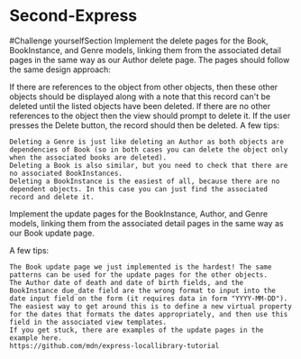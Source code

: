 # Second-Express

#Challenge yourselfSection
Implement the delete pages for the Book, BookInstance, and Genre models, linking them from the associated detail pages in the same way as our Author delete page. The pages should follow the same design approach:

If there are references to the object from other objects, then these other objects should be displayed along with a note that this record can't be deleted until the listed objects have been deleted.
If there are no other references to the object then the view should prompt to delete it. If the user presses the Delete button, the record should then be deleted.
A few tips:

    Deleting a Genre is just like deleting an Author as both objects are dependencies of Book (so in both cases you can delete the object only when the associated books are deleted).
    Deleting a Book is also similar, but you need to check that there are no associated BookInstances.
    Deleting a BookInstance is the easiest of all, because there are no dependent objects. In this case you can just find the associated record and delete it.

Implement the update pages for the BookInstance, Author, and Genre models, linking them from the associated detail pages in the same way as our Book update page.

A few tips:

    The Book update page we just implemented is the hardest! The same patterns can be used for the update pages for the other objects.
    The Author date of death and date of birth fields, and the BookInstance due_date field are the wrong format to input into the date input field on the form (it requires data in form "YYYY-MM-DD"). The easiest way to get around this is to define a new virtual property for the dates that formats the dates appropriately, and then use this field in the associated view templates.
    If you get stuck, there are examples of the update pages in the example here.
    https://github.com/mdn/express-locallibrary-tutorial
